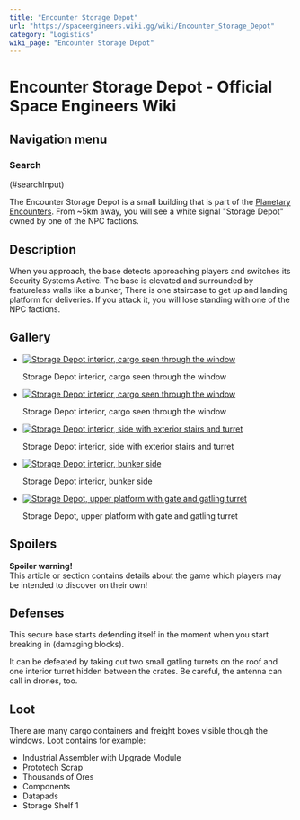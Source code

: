 ```yaml
---
title: "Encounter Storage Depot"
url: "https://spaceengineers.wiki.gg/wiki/Encounter_Storage_Depot"
category: "Logistics"
wiki_page: "Encounter Storage Depot"
---
```


# Encounter Storage Depot - Official Space Engineers Wiki

## Navigation menu

### Search

(#searchInput)

The Encounter Storage Depot is a small building that is part of the [Planetary Encounters](https://spaceengineers.wiki.gg/wiki/Planetary_Encounters "Planetary Encounters"). From ~5km away, you will see a white signal "Storage Depot" owned by one of the NPC factions.

## Description

When you approach, the base detects approaching players and switches its Security Systems Active. The base is elevated and surrounded by featureless walls like a bunker, There is one staircase to get up and landing platform for deliveries. If you attack it, you will lose standing with one of the NPC factions.

## Gallery

*   [![Storage Depot interior, cargo seen through the window](https://spaceengineers.wiki.gg/images/thumb/2/22/Encounter_Storage_Depot_interior_1.jpg/120px-Encounter_Storage_Depot_interior_1.jpg?d0257b)](https://spaceengineers.wiki.gg/wiki/File:Encounter_Storage_Depot_interior_1.jpg "Storage Depot interior, cargo seen through the window")
    
    Storage Depot interior, cargo seen through the window
    
*   [![Storage Depot interior, cargo seen through the window](https://spaceengineers.wiki.gg/images/thumb/a/ad/Encounter_Storage_Depot_interior_2.jpg/120px-Encounter_Storage_Depot_interior_2.jpg?1f7372)](https://spaceengineers.wiki.gg/wiki/File:Encounter_Storage_Depot_interior_2.jpg "Storage Depot interior, cargo seen through the window")
    
    Storage Depot interior, cargo seen through the window
    
*   [![Storage Depot interior, side with exterior stairs and turret](https://spaceengineers.wiki.gg/images/thumb/7/75/Encounter_Storage_Depot_stairs.jpg/120px-Encounter_Storage_Depot_stairs.jpg?6339ad)](https://spaceengineers.wiki.gg/wiki/File:Encounter_Storage_Depot_stairs.jpg "Storage Depot interior, side with exterior stairs and turret")
    
    Storage Depot interior, side with exterior stairs and turret
    
*   [![Storage Depot interior, bunker side](https://spaceengineers.wiki.gg/images/thumb/b/bd/Encounter_Storage_Depot_backside.jpg/120px-Encounter_Storage_Depot_backside.jpg?52b794)](https://spaceengineers.wiki.gg/wiki/File:Encounter_Storage_Depot_backside.jpg "Storage Depot interior, bunker side")
    
    Storage Depot interior, bunker side
    
*   [![Storage Depot, upper platform with gate and gatling turret](https://spaceengineers.wiki.gg/images/thumb/b/b0/Encounter_Storage_Depot_platform_and_turret.jpg/120px-Encounter_Storage_Depot_platform_and_turret.jpg?fd0341)](https://spaceengineers.wiki.gg/wiki/File:Encounter_Storage_Depot_platform_and_turret.jpg "Storage Depot, upper platform with gate and gatling turret")
    
    Storage Depot, upper platform with gate and gatling turret
    

## Spoilers

**Spoiler warning!**  
This article or section contains details about the game which players may be intended to discover on their own!

## Defenses

This secure base starts defending itself in the moment when you start breaking in (damaging blocks).

It can be defeated by taking out two small gatling turrets on the roof and one interior turret hidden between the crates. Be careful, the antenna can call in drones, too.

## Loot

There are many cargo containers and freight boxes visible though the windows. Loot contains for example:

*   Industrial Assembler with Upgrade Module
*   Prototech Scrap
*   Thousands of Ores
*   Components
*   Datapads
*   Storage Shelf 1